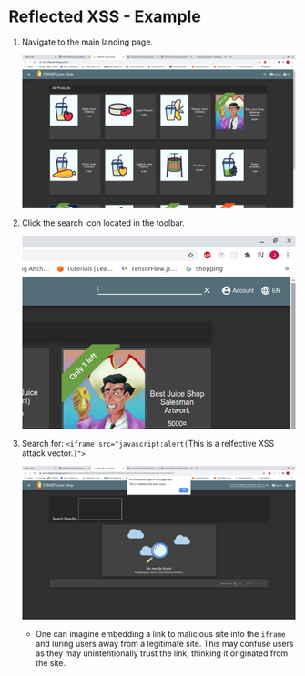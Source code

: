 # Reflected XSS - Example

1. Navigate to the main landing page.

    ![alt Step 1](./s1.png)
   
2. Click the search icon located in the toolbar.

    ![alt Step 2](./s2.png)

3. Search for: `<iframe src="javascript:alert(`This is a relfective XSS attack vector.`)">`

    ![alt Step 3](./s3.png)
   
    * One can imagine embedding a link to malicious site into the `iframe` and luring users away
      from a legitimate site. This may confuse users as they may unintentionally trust the link,
      thinking it originated from the site.